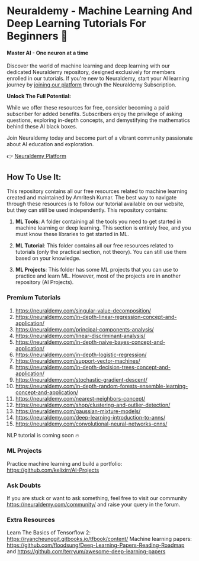 # Neuraldemy - Machine Learning And Deep Learning Tutorials For Beginners 🧠
#### Master AI - One neuron at a time

Discover the world of machine learning and deep learning with our dedicated Neuraldemy repository, designed exclusively for members enrolled in our tutorials. If you're new to Neuraldemy, start your AI learning journey by [joining our platform](https://neuraldemy.com/subscription) through the Neuraldemy Subscription.

**Unlock The Full Potential:**

While we offer these resources for free, consider becoming a paid subscriber for added benefits. Subscribers enjoy the privilege of asking questions, exploring in-depth concepts, and demystifying the mathematics behind these AI black boxes. 

Join Neuraldemy today and become part of a vibrant community passionate about AI education and exploration.

👉 [Neuraldemy Platform](https://neuraldemy.com/)

## How To Use It: 

This repository contains all our free resources related to machine learning created and maintained by Amritesh Kumar. The best way to navigate through these resources is to follow our tutorial available on our website, but they can still be used independently. This repository contains:

1. **ML Tools**: A folder containing all the tools you need to get started in machine learning or deep learning. This section is entirely free, and you must know these libraries to get started in ML.

2. **ML Tutorial**: This folder contains all our free resources related to tutorials (only the practical section, not theory). You can still use them based on your knowledge.

3. **ML Projects**: This folder has some ML projects that you can use to practice and learn ML. However, most of the projects are in another repository (AI Projects).

### Premium Tutorials

1. https://neuraldemy.com/singular-value-decomposition/
2. https://neuraldemy.com/in-depth-linear-regression-concept-and-application/
3. https://neuraldemy.com/principal-components-analysis/
4. https://neuraldemy.com/linear-discriminant-analysis/
5. https://neuraldemy.com/in-depth-naive-bayes-concept-and-application/
6. https://neuraldemy.com/in-depth-logistic-regression/
7. https://neuraldemy.com/support-vector-machines/
8. https://neuraldemy.com/in-depth-decision-trees-concept-and-application/
9. https://neuraldemy.com/stochastic-gradient-descent/
10. https://neuraldemy.com/in-depth-random-forests-ensemble-learning-concept-and-application/
11. https://neuraldemy.com/nearest-neighbors-concept/
12. https://neuraldemy.com/shop/clustering-and-outlier-detection/
13. https://neuraldemy.com/gaussian-mixture-models/
14. https://neuraldemy.com/deep-learning-introduction-to-anns/
15. https://neuraldemy.com/convolutional-neural-networks-cnns/

NLP tutorial is coming soon 🔥

### ML Projects
Practice machine learning and build a portfolio: https://github.com/kelixirr/AI-Projects

### Ask Doubts

If you are stuck or want to ask something, feel free to visit our community https://neuraldemy.com/community/ and raise your query in the forum. 

### Extra Resources

Learn The Basics of Tensorflow 2: https://ryancheunggit.gitbooks.io/tfbook/content/
Machine learning papers: https://github.com/floodsung/Deep-Learning-Papers-Reading-Roadmap and https://github.com/terryum/awesome-deep-learning-papers
